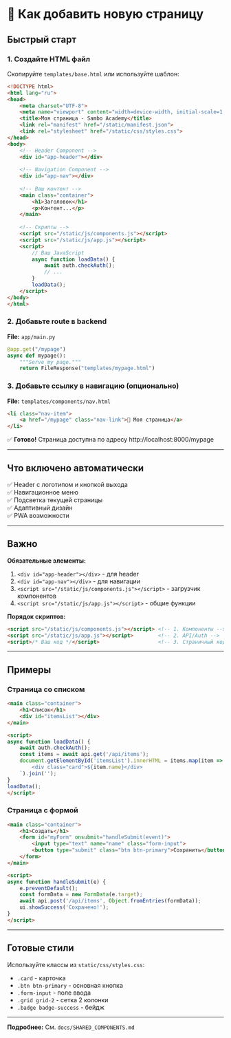 # 🚀 Как добавить новую страницу

## Быстрый старт

### 1. Создайте HTML файл

Скопируйте `templates/base.html` или используйте шаблон:

```html
<!DOCTYPE html>
<html lang="ru">
<head>
    <meta charset="UTF-8">
    <meta name="viewport" content="width=device-width, initial-scale=1.0">
    <title>Моя страница - Sambo Academy</title>
    <link rel="manifest" href="/static/manifest.json">
    <link rel="stylesheet" href="/static/css/styles.css">
</head>
<body>
    <!-- Header Component -->
    <div id="app-header"></div>
    
    <!-- Navigation Component -->
    <div id="app-nav"></div>
    
    <!-- Ваш контент -->
    <main class="container">
        <h1>Заголовок</h1>
        <p>Контент...</p>
    </main>
    
    <!-- Скрипты -->
    <script src="/static/js/components.js"></script>
    <script src="/static/js/app.js"></script>
    <script>
        // Ваш JavaScript
        async function loadData() {
            await auth.checkAuth();
            // ...
        }
        loadData();
    </script>
</body>
</html>
```

### 2. Добавьте route в backend

**File:** `app/main.py`

```python
@app.get("/mypage")
async def mypage():
    """Serve my page."""
    return FileResponse("templates/mypage.html")
```

### 3. Добавьте ссылку в навигацию (опционально)

**File:** `templates/components/nav.html`

```html
<li class="nav-item">
    <a href="/mypage" class="nav-link">📄 Моя страница</a>
</li>
```

✅ **Готово!** Страница доступна по адресу http://localhost:8000/mypage

---

## Что включено автоматически

✅ Header с логотипом и кнопкой выхода  
✅ Навигационное меню  
✅ Подсветка текущей страницы  
✅ Адаптивный дизайн  
✅ PWA возможности  

---

## Важно

**Обязательные элементы:**
1. `<div id="app-header"></div>` - для header
2. `<div id="app-nav"></div>` - для навигации  
3. `<script src="/static/js/components.js"></script>` - загрузчик компонентов
4. `<script src="/static/js/app.js"></script>` - общие функции

**Порядок скриптов:**
```html
<script src="/static/js/components.js"></script> <!-- 1. Компоненты -->
<script src="/static/js/app.js"></script>        <!-- 2. API/Auth -->
<script>/* Ваш код */</script>                   <!-- 3. Страничный код -->
```

---

## Примеры

### Страница со списком

```html
<main class="container">
    <h1>Список</h1>
    <div id="itemsList"></div>
</main>

<script>
async function loadData() {
    await auth.checkAuth();
    const items = await api.get('/api/items');
    document.getElementById('itemsList').innerHTML = items.map(item => `
        <div class="card">${item.name}</div>
    `).join('');
}
loadData();
</script>
```

### Страница с формой

```html
<main class="container">
    <h1>Создать</h1>
    <form id="myForm" onsubmit="handleSubmit(event)">
        <input type="text" name="name" class="form-input">
        <button type="submit" class="btn btn-primary">Сохранить</button>
    </form>
</main>

<script>
async function handleSubmit(e) {
    e.preventDefault();
    const formData = new FormData(e.target);
    await api.post('/api/items', Object.fromEntries(formData));
    ui.showSuccess('Сохранено!');
}
</script>
```

---

## Готовые стили

Используйте классы из `static/css/styles.css`:

- `.card` - карточка
- `.btn btn-primary` - основная кнопка
- `.form-input` - поле ввода
- `.grid grid-2` - сетка 2 колонки
- `.badge badge-success` - бейдж

---

**Подробнее:** См. `docs/SHARED_COMPONENTS.md`
